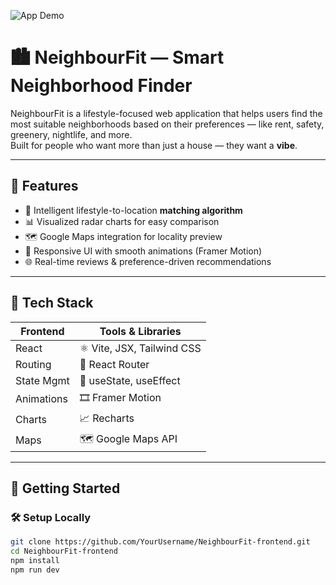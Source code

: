 

![App Demo](./screenshots/demo.gif)
# 🏙️ NeighbourFit — Smart Neighborhood Finder

NeighbourFit is a lifestyle-focused web application that helps users find the most suitable neighborhoods based on their preferences — like rent, safety, greenery, nightlife, and more.  
Built for people who want more than just a house — they want a **vibe**.

---

## 🌟 Features

- 🧠 Intelligent lifestyle-to-location **matching algorithm**
- 📊 Visualized radar charts for easy comparison
- 🗺️ Google Maps integration for locality preview
- 📱 Responsive UI with smooth animations (Framer Motion)
- 🌐 Real-time reviews & preference-driven recommendations

---

## 🔧 Tech Stack

| Frontend  | Tools & Libraries           |
|-----------|-----------------------------|
| React     | ⚛️ Vite, JSX, Tailwind CSS  |
| Routing   | 🔁 React Router             |
| State Mgmt| 🧠 useState, useEffect      |
| Animations| 🎞️ Framer Motion           |
| Charts    | 📈 Recharts                 |
| Maps      | 🗺️ Google Maps API          |

---

## 🚀 Getting Started

### 🛠️ Setup Locally

```bash
git clone https://github.com/YourUsername/NeighbourFit-frontend.git
cd NeighbourFit-frontend
npm install
npm run dev
